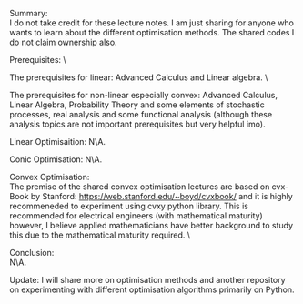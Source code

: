 Summary: \
I do not take credit for these lecture notes. I am just sharing for anyone who wants to learn about the different optimisation methods. The shared codes I do not claim ownership also.

Prerequisites: \

The prerequisites for linear: Advanced Calculus and Linear algebra. \

The prerequisites for non-linear especially convex: Advanced Calculus, Linear Algebra, Probability Theory and some elements of stochastic processes, real analysis and some functional analysis (although these analysis topics are not important prerequisites but very helpful imo).

Linear Optimisaition:
N\A.

Conic Optimisation:
N\A.

Convex Optimisation: \
The premise of the shared convex optimisation lectures are based on cvx-Book by Stanford: https://web.stanford.edu/~boyd/cvxbook/ and it is highly recommeneded to experiment using cvxy python library.
This is recommended for electrical engineers (with mathematical maturity) however, I believe applied mathematicians have better background to study this due to the mathematical maturity required. \

Conclusion: \
N\A.

Update:
I will share more on optimisation methods and another repository on experimenting with different optimisation algorithms primarily on Python.

